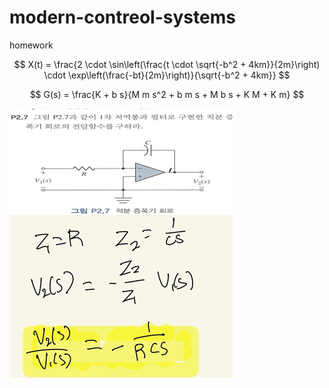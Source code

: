 # modern-contreol-systems
homework

$$
X(t) = \frac{2 \cdot \sin\left(\frac{t \cdot \sqrt{-b^2 + 4km}}{2m}\right) \cdot \exp\left(\frac{-bt}{2m}\right)}{\sqrt{-b^2 + 4km}}
$$

$$
G(s) = \frac{K + b s}{M m s^2 + b m s + M b s + K M + K m}
$$

![이미지 설명](https://github.com/minseong124123123/modern-contreol-systems/blob/4e71741580cd9d20e29b6a3a9d7c81c9160669e8/P2.7.png)

